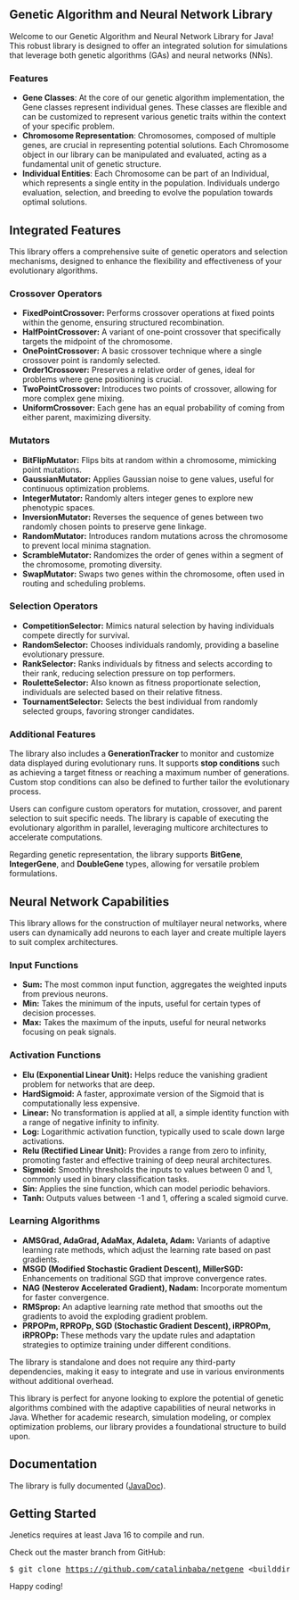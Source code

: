 <h2>Genetic Algorithm and Neural Network Library</h2>

<p>Welcome to our Genetic Algorithm and Neural Network Library for Java! This robust library is designed to offer an integrated solution for simulations that leverage both genetic algorithms (GAs) and neural networks (NNs).</p>

<h3>Features</h3>

<ul>
    <li><strong>Gene Classes</strong>: At the core of our genetic algorithm implementation, the Gene classes represent individual genes. These classes are flexible and can be customized to represent various genetic traits within the context of your specific problem.</li>
    <li><strong>Chromosome Representation</strong>: Chromosomes, composed of multiple genes, are crucial in representing potential solutions. Each Chromosome object in our library can be manipulated and evaluated, acting as a fundamental unit of genetic structure.</li>
    <li><strong>Individual Entities</strong>: Each Chromosome can be part of an Individual, which represents a single entity in the population. Individuals undergo evaluation, selection, and breeding to evolve the population towards optimal solutions.</li>
</ul>

<h2>Integrated Features</h2>

<p>This library offers a comprehensive suite of genetic operators and selection mechanisms, designed to enhance the flexibility and effectiveness of your evolutionary algorithms.</p>

<h3>Crossover Operators</h3>
<ul>
    <li><strong>FixedPointCrossover:</strong> Performs crossover operations at fixed points within the genome, ensuring structured recombination.</li>
    <li><strong>HalfPointCrossover:</strong> A variant of one-point crossover that specifically targets the midpoint of the chromosome.</li>
    <li><strong>OnePointCrossover:</strong> A basic crossover technique where a single crossover point is randomly selected.</li>
    <li><strong>Order1Crossover:</strong> Preserves a relative order of genes, ideal for problems where gene positioning is crucial.</li>
    <li><strong>TwoPointCrossover:</strong> Introduces two points of crossover, allowing for more complex gene mixing.</li>
    <li><strong>UniformCrossover:</strong> Each gene has an equal probability of coming from either parent, maximizing diversity.</li>
</ul>

<h3>Mutators</h3>
<ul>
    <li><strong>BitFlipMutator:</strong> Flips bits at random within a chromosome, mimicking point mutations.</li>
    <li><strong>GaussianMutator:</strong> Applies Gaussian noise to gene values, useful for continuous optimization problems.</li>
    <li><strong>IntegerMutator:</strong> Randomly alters integer genes to explore new phenotypic spaces.</li>
    <li><strong>InversionMutator:</strong> Reverses the sequence of genes between two randomly chosen points to preserve gene linkage.</li>
    <li><strong>RandomMutator:</strong> Introduces random mutations across the chromosome to prevent local minima stagnation.</li>
    <li><strong>ScrambleMutator:</strong> Randomizes the order of genes within a segment of the chromosome, promoting diversity.</li>
    <li><strong>SwapMutator:</strong> Swaps two genes within the chromosome, often used in routing and scheduling problems.</li>
</ul>

<h3>Selection Operators</h3>
<ul>
    <li><strong>CompetitionSelector:</strong> Mimics natural selection by having individuals compete directly for survival.</li>
    <li><strong>RandomSelector:</strong> Chooses individuals randomly, providing a baseline evolutionary pressure.</li>
    <li><strong>RankSelector:</strong> Ranks individuals by fitness and selects according to their rank, reducing selection pressure on top performers.</li>
    <li><strong>RouletteSelector:</strong> Also known as fitness proportionate selection, individuals are selected based on their relative fitness.</li>
    <li><strong>TournamentSelector:</strong> Selects the best individual from randomly selected groups, favoring stronger candidates.</li>
</ul>

<h3>Additional Features</h3>
<p>The library also includes a <strong>GenerationTracker</strong> to monitor and customize data displayed during evolutionary runs. It supports <strong>stop conditions</strong> such as achieving a target fitness or reaching a maximum number of generations. Custom stop conditions can also be defined to further tailor the evolutionary process.</p>

<p>Users can configure custom operators for mutation, crossover, and parent selection to suit specific needs. The library is capable of executing the evolutionary algorithm in parallel, leveraging multicore architectures to accelerate computations.</p>

<p>Regarding genetic representation, the library supports <strong>BitGene</strong>, <strong>IntegerGene</strong>, and <strong>DoubleGene</strong> types, allowing for versatile problem formulations.</p>

<h2>Neural Network Capabilities</h2>

<p>This library allows for the construction of multilayer neural networks, where users can dynamically add neurons to each layer and create multiple layers to suit complex architectures.</p>

<h3>Input Functions</h3>
<ul>
    <li><strong>Sum:</strong> The most common input function, aggregates the weighted inputs from previous neurons.</li>
    <li><strong>Min:</strong> Takes the minimum of the inputs, useful for certain types of decision processes.</li>
    <li><strong>Max:</strong> Takes the maximum of the inputs, useful for neural networks focusing on peak signals.</li>
</ul>

<h3>Activation Functions</h3>
<ul>
    <li><strong>Elu (Exponential Linear Unit):</strong> Helps reduce the vanishing gradient problem for networks that are deep.</li>
    <li><strong>HardSigmoid:</strong> A faster, approximate version of the Sigmoid that is computationally less expensive.</li>
    <li><strong>Linear:</strong> No transformation is applied at all, a simple identity function with a range of negative infinity to infinity.</li>
    <li><strong>Log:</strong> Logarithmic activation function, typically used to scale down large activations.</li>
    <li><strong>Relu (Rectified Linear Unit):</strong> Provides a range from zero to infinity, promoting faster and effective training of deep neural architectures.</li>
    <li><strong>Sigmoid:</strong> Smoothly thresholds the inputs to values between 0 and 1, commonly used in binary classification tasks.</li>
    <li><strong>Sin:</strong> Applies the sine function, which can model periodic behaviors.</li>
    <li><strong>Tanh:</strong> Outputs values between -1 and 1, offering a scaled sigmoid curve.</li>
</ul>

<h3>Learning Algorithms</h3>
<ul>
    <li><strong>AMSGrad, AdaGrad, AdaMax, Adaleta, Adam:</strong> Variants of adaptive learning rate methods, which adjust the learning rate based on past gradients.</li>
    <li><strong>MSGD (Modified Stochastic Gradient Descent), MillerSGD:</strong> Enhancements on traditional SGD that improve convergence rates.</li>
    <li><strong>NAG (Nesterov Accelerated Gradient), Nadam:</strong> Incorporate momentum for faster convergence.</li>
    <li><strong>RMSprop:</strong> An adaptive learning rate method that smooths out the gradients to avoid the exploding gradient problem.</li>
    <li><strong>PRPOPm, RPROPp, SGD (Stochastic Gradient Descent), iRPROPm, iRPROPp:</strong> These methods vary the update rules and adaptation strategies to optimize training under different conditions.</li>
</ul>

<p>The library is standalone and does not require any third-party dependencies, making it easy to integrate and use in various environments without additional overhead.</p>


<p>This library is perfect for anyone looking to explore the potential of genetic algorithms combined with the adaptive capabilities of neural networks in Java. Whether for academic research, simulation modeling, or complex optimization problems, our library provides a foundational structure to build upon.</p>

<h2>Documentation</h2>

<p>The library is fully documented (<a href="https://github.com/catalinbaba/netgene/tree/master/dist/javadoc" target="_blank">JavaDoc</a>).</p>

<h2>Getting Started</h2>

<p>Jenetics requires at least Java 16 to compile and run.</p>

<p>Check out the master branch from GitHub:</p>

<pre>
$ git clone <a href="https://github.com/catalinbaba/netgene.git">https://github.com/catalinbaba/netgene</a> &lt;builddir&gt;
</pre>

<p>Happy coding!</p>

